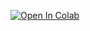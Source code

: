 [![Open In Colab](https://colab.research.google.com/assets/colab-badge.svg)](https://colab.research.google.com/github/Fontro/NH-SWE-dataset/blob/main/NH-SWE_notebook.ipynb)


